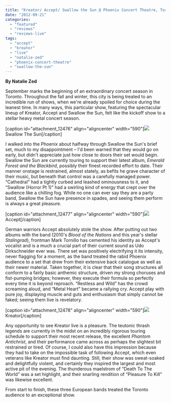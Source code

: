 ```yaml
---
title: "Kreator/ Accept/ Swallow the Sun @ Phoenix Concert Theatre, Toronto ON September 12th 2012"
date: "2012-09-21"
categories: 
  - "featured"
  - "reviews"
  - "reviews-live"
tags: 
  - "accept"
  - "kreator"
  - "live"
  - "natalie-zed"
  - "phoenix-concert-theatre"
  - "swallow-the-sun"
---
```


**By Natalie Zed**

September marks the beginning of an extraordinary concert season in Toronto. Throughout the fall and winter, this city is being treated to an incredible run of shows, when we're already spoiled for choice during the leanest time. In many ways, this particular show, featuring the spectacular lineup of Kreator, Accept and Swallow the Sun, felt like the kickoff show to a stellar heavy metal concert season.

\[caption id="attachment\_12476" align="aligncenter" width="590"\][![](http://www.hellbound.ca/wp-content/uploads/2012/09/photo-1-590x440.jpg)](http://www.hellbound.ca/2012/09/kreator-accept-swallow-the-sun-phoenix-concert-theatre-toronto-on-september-12th-2012/photo-1-2/) Swallow The Sun\[/caption\]

I walked into the Phoenix about halfway through Swallow the Sun's brief set, much to my disappointment – I'd been warned that they would go on early, but didn't appreciate just how close to doors their set would begin. Swallow the Sun are currently touring to support their latest album, _Emerald Forest and the Blackbird_, possibly their finest recorded effort to date. Their manner onstage is restrained, almost stately, as befits he grave character of their music, but beneath that control was a carefully managed power. “Cathedral” had a tightly curbed and leashed ominousness to it, and “Swallow (Horror Pt 1)” had a swirling kind of energy that crept over the audience like a chilling fog. While no one can ever say they are a party band, Swallow the Sun have presence in spades, and seeing them perform is always a great pleasure.

\[caption id="attachment\_12477" align="aligncenter" width="590"\][![](http://www.hellbound.ca/wp-content/uploads/2012/09/photo-2-590x590.jpg)](http://www.hellbound.ca/2012/09/kreator-accept-swallow-the-sun-phoenix-concert-theatre-toronto-on-september-12th-2012/photo-2-2/) Accept\[/caption\]

German warriors Accept absolutely stole the show. After putting out two albums with the band (2010's _Blood of the Nations_ and this year's stellar _Stalingrad_), frontman Mark Tornillo has cemented his identity as Accept's vocalist and is a much a crucial part of their current sound as Udo Dirkschneider ever was. There set was positively electrifying it its intensity, never flagging for a moment, as the band treated the rabid Phoenix audience to a set that drew from their extensive back catalogue as well as their newer material. Taken together, it is clear that their song structures all conform to a fairly basic anthemic structure, driven my strong choruses and fist-pumping bridges; however, they execute their formula so perfectly every time it is beyond reproach. “Restless and Wild” has the crowd screaming aloud, and “Metal Heart” became a rallying cry. Accept play with pure joy, displaying muscle and guts and enthusiasm that simply cannot be faked; seeing them live is revelatory.

\[caption id="attachment\_12478" align="aligncenter" width="590"\][![](http://www.hellbound.ca/wp-content/uploads/2012/09/photo-3-590x590.jpg)](http://www.hellbound.ca/2012/09/kreator-accept-swallow-the-sun-phoenix-concert-theatre-toronto-on-september-12th-2012/photo-3/) Kreator\[/caption\]

Any opportunity to see Kreator live is a pleasure. The teutonic thrash legends are currently in the midst on an incredibly rigorous touring schedule to support their most recent release, the excellent _Phantom Antichrist_, and their performance came across as perhaps the slightest bit restrained or tired. Of course, I could also have this impression because they had to take on the impossible task of following Accept, which even veterans like Kreator must find daunting. Still, their show was sweat-soaked and delightfully violent, and certainly they inspired the largest and most active pit of the evening. The thunderous maelstrom of “Death To The World” was a set highlight, and their snarling rendition of “Pleasure To Kill” was likewise excellent.

From start to finish, these three European bands treated the Toronto audience to an exceptional show.
